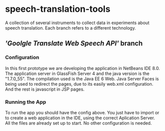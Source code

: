 speech-translation-tools
========================

A collection of several instruments to collect data in experiments about speech translation. Each branch refers to a different technology.

## *'Goolgle Translate Web Speech API'* branch

### Configuration
In this first prototype we are developing the application in NetBeans IDE 8.0. The application server in GlassFish Server 4 and the java version is the "1.7.0_55". The compilation used is the Java EE 6 Web.
Java Server Faces is being used to redirect the pages, due to its easily web.xml configuration. And the rest is javascript in JSP pages.

### Running the App
To run the app you should have the config above. You just have to import or to create a web application in the IDE, using the correct Aplication Server. All the files are already set up to start. No other configuration is needed.
